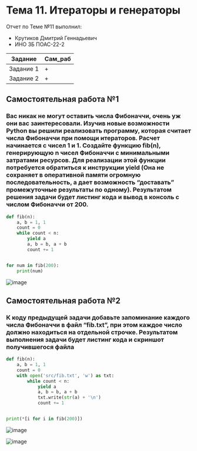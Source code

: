 # Тема 11. Итераторы и генераторы
Отчет по Теме №11 выполнил:
- Крутиков Дмитрий Геннадьевич
- ИНО ЗБ ПОАС-22-2

| Задание | Сам_раб |
| ------ | ------ |
| Задание 1 | + |
| Задание 2 | + |


## Самостоятельная работа №1
### Вас никак не могут оставить числа Фибоначчи, очень уж они вас заинтересовали. Изучив новые возможности Python вы решили реализовать программу, которая считает числа Фибоначчи при помощи итераторов. Расчет начинается с чисел 1 и 1. Создайте функцию fib(n), генерирующую n чисел Фибоначчи с минимальными затратами ресурсов. Для реализации этой функции потребуется обратиться к инструкции yield (Она не сохраняет в оперативной памяти огромную последовательность, а дает возможность “доставать” промежуточные результаты по одному). Результатом решения задачи будет листинг кода и вывод в консоль с числом Фибоначчи от 200.

```python
def fib(n):
    a, b = 1, 1
    count = 0
    while count < n:
        yield a
        a, b = b, a + b
        count += 1


for num in fib(200):
    print(num)
```
![image](https://github.com/WoodyDoodle/software_engineering/assets/123651515/92d303b9-b669-4531-a3a3-07f5fdfebaef)

  
## Самостоятельная работа №2
### К коду предыдущей задачи добавьте запоминание каждого числа Фибоначчи в файл “fib.txt”, при этом каждое число должно находиться на отдельной строчке. Результатом выполнения задачи будет листинг кода и скриншот получившегося файла

```python
def fib(n):
    a, b = 1, 1
    count = 0
    with open('src/fib.txt', 'w') as txt:
        while count < n:
            yield a
            a, b = b, a + b
            txt.write(str(a) + '\n')
            count += 1


print(*[i for i in fib(200)])
```
![image](https://github.com/WoodyDoodle/software_engineering/assets/123651515/0c855f42-ee6d-4475-8c1b-c2e6461d7f35)

![image](https://github.com/WoodyDoodle/software_engineering/assets/123651515/c4156109-59c2-4b7e-a873-e6622dd252a2)
